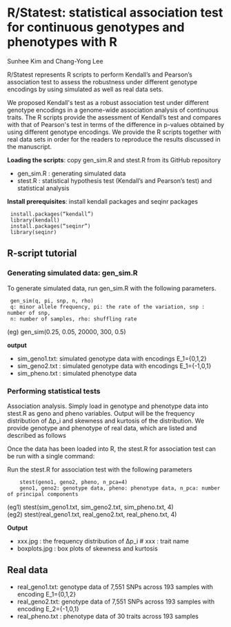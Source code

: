 #  R/Statest: statistical association test for continuous genotypes and phenotypes with R
 
Sunhee Kim and Chang-Yong Lee

R/Statest represents R scripts to perform Kendall’s and Pearson’s association test to assess the robustness under different genotype encodings by using simulated as well as real data sets.  

We proposed Kendall's test as a robust association test under different genotype encodings in a genome-wide association analysis of continuous traits. The R scripts provide the assessment of Kendall’s test and compares with that of Pearson's test in terms of the difference in p-values obtained by using different genotype encodings. We provide the R scripts together with real data sets in order for the readers to reproduce the results discussed in the manuscript.

**Loading the scripts**: copy gen_sim.R and stest.R from its GitHub repository
* gen_sim.R : generating simulated data
* stest.R : statistical hypothesis test (Kendall’s and Pearson’s test) and statistical analysis

**Install prerequisites**: install kendall packages and seqinr packages

     install.packages(“kendall”)
     library(kendall)
     install.packages(“seqinr”)
     library(seqinr)

     
## R-script tutorial
### Generating simulated data: gen_sim.R
To generate simulated data, run gen_sim.R with the following parameters.

     gen_sim(q, pi, snp, n, rho)
     q: minor allele frequency, pi: the rate of the variation, snp : number of snp, 
     n: number of samples, rho: shuffling rate
(eg) gen_sim(0.25, 0.05, 20000, 300, 0.5)

**output** 
* sim_geno1.txt: simulated genotype data with encodings E_1={0,1,2} 
* sim_geno2.txt : simulated genotype data with encodings E_1={-1,0,1}
* sim_pheno.txt : simulated phenotype data   


### Performing statistical tests 
Association analysis. Simply load in genotype and phenotype data into stest.R as geno and pheno variables. Output will be the frequency distribution of ∆p_i and skewness and kurtosis of the distribution. We provide genotype and phenotype of real data, which are listed and described as follows

Once the data has been loaded into R, the stest.R for association test can be run with a single command:

Run the stest.R for association test with the following parameters

        stest(geno1, geno2, pheno, n_pca=4)
        geno1, geno2: genotype data, pheno: phenotype data, n_pca: number of principal components

(eg1) stest(sim_geno1.txt, sim_geno2.txt, sim_pheno.txt, 4)    
(eg2) stest(real_geno1.txt, real_geno2.txt, real_pheno.txt, 4)  


**Output**
* xxx.jpg : the frequency distribution of ∆p_i    # xxx : trait name
* boxplots.jpg : box plots of skewness and kurtosis   

## Real data  
* real_geno1.txt: genotype data of 7,551 SNPs across 193 samples with encoding E_1={0,1,2} 
* real_geno2.txt: genotype data of 7,551 SNPs across 193 samples with encoding E_2={-1,0,1} 
* real_pheno.txt : phenotype data of 30 traits across 193 samples   
